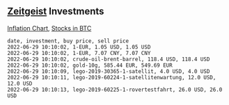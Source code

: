 ## [Zeitgeist](index.html) Investments

[Inflation Chart](https://inflationchart.com),
[Stocks in BTC](https://stonksinbtc.xyz/)

```
date, investment, buy price, sell price
2022-06-29 10:10:02, 1-EUR, 1.05 USD, 1.05 USD
2022-06-29 10:10:02, 1-EUR, 7.07 CNY, 7.07 CNY
2022-06-29 10:10:02, crude-oil-brent-barrel, 118.4 USD, 118.4 USD
2022-06-29 10:10:02, gold-10g, 585.44 EUR, 549.69 EUR
2022-06-29 10:10:09, lego-2019-30365-1-satellit, 4.0 USD, 4.0 USD
2022-06-29 10:10:11, lego-2019-60224-1-satellitenwartung, 12.0 USD, 12.0 USD
2022-06-29 10:10:13, lego-2019-60225-1-rovertestfahrt, 26.0 USD, 26.0 USD
```
